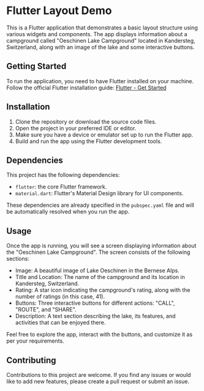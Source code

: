 # Flutter Layout Demo

This is a Flutter application that demonstrates a basic layout structure using various widgets and components. The app displays information about a campground called "Oeschinen Lake Campground" located in Kandersteg, Switzerland, along with an image of the lake and some interactive buttons.

## Getting Started

To run the application, you need to have Flutter installed on your machine. Follow the official Flutter installation guide: [Flutter - Get Started](https://flutter.dev/docs/get-started)

## Installation

1. Clone the repository or download the source code files.
2. Open the project in your preferred IDE or editor.
3. Make sure you have a device or emulator set up to run the Flutter app.
4. Build and run the app using the Flutter development tools.

## Dependencies

This project has the following dependencies:

- `flutter`: the core Flutter framework.
- `material.dart`: Flutter's Material Design library for UI components.

These dependencies are already specified in the `pubspec.yaml` file and will be automatically resolved when you run the app.

## Usage

Once the app is running, you will see a screen displaying information about the "Oeschinen Lake Campground". The screen consists of the following sections:

- Image: A beautiful image of Lake Oeschinen in the Bernese Alps.
- Title and Location: The name of the campground and its location in Kandersteg, Switzerland.
- Rating: A star icon indicating the campground's rating, along with the number of ratings (in this case, 41).
- Buttons: Three interactive buttons for different actions: "CALL", "ROUTE", and "SHARE".
- Description: A text section describing the lake, its features, and activities that can be enjoyed there.

Feel free to explore the app, interact with the buttons, and customize it as per your requirements.

## Contributing

Contributions to this project are welcome. If you find any issues or would like to add new features, please create a pull request or submit an issue.



